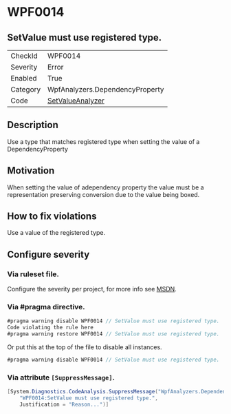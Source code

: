 # WPF0014
## SetValue must use registered type.

<!-- start generated table -->
<table>
  <tr>
    <td>CheckId</td>
    <td>WPF0014</td>
  </tr>
  <tr>
    <td>Severity</td>
    <td>Error</td>
  </tr>
  <tr>
    <td>Enabled</td>
    <td>True</td>
  </tr>
  <tr>
    <td>Category</td>
    <td>WpfAnalyzers.DependencyProperty</td>
  </tr>
  <tr>
    <td>Code</td>
    <td><a href="https://github.com/DotNetAnalyzers/WpfAnalyzers/blob/master/WpfAnalyzers/NodeAnalyzers/SetValueAnalyzer.cs">SetValueAnalyzer</a></td>
  </tr>
</table>
<!-- end generated table -->

## Description

Use a type that matches registered type when setting the value of a DependencyProperty

## Motivation

When setting the value of adependency property the value must be a representation preserving conversion due to the value being boxed.

## How to fix violations

Use a value of the registered type.

<!-- start generated config severity -->
## Configure severity

### Via ruleset file.

Configure the severity per project, for more info see [MSDN](https://msdn.microsoft.com/en-us/library/dd264949.aspx).

### Via #pragma directive.
```C#
#pragma warning disable WPF0014 // SetValue must use registered type.
Code violating the rule here
#pragma warning restore WPF0014 // SetValue must use registered type.
```

Or put this at the top of the file to disable all instances.
```C#
#pragma warning disable WPF0014 // SetValue must use registered type.
```

### Via attribute `[SuppressMessage]`.

```C#
[System.Diagnostics.CodeAnalysis.SuppressMessage("WpfAnalyzers.DependencyProperty", 
    "WPF0014:SetValue must use registered type.", 
    Justification = "Reason...")]
```
<!-- end generated config severity -->